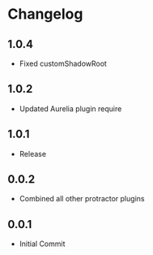 # Changelog

## 1.0.4

* Fixed customShadowRoot

## 1.0.2

* Updated Aurelia plugin require

## 1.0.1

* Release

## 0.0.2

* Combined all other protractor plugins

## 0.0.1

* Initial Commit
